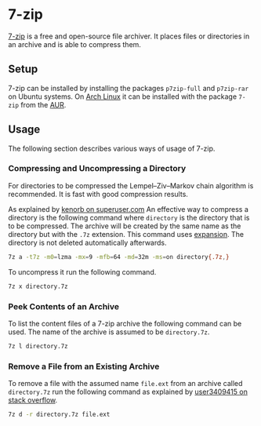 # 7-zip

[7-zip](https://7-zip.org/) is a free and open-source file archiver.
It places files or directories in an archive and is able to compress them.

## Setup

7-zip can be installed by installing the packages `p7zip-full` and `p7zip-rar` on Ubuntu systems.
On [Arch Linux](/wiki/linux/arch-linux.md) it can be installed with the package `7-zip`
from the [AUR](/wiki/linux/package_manager.md#arch-linux-pacman-and-yay).

## Usage

The following section describes various ways of usage of 7-zip.

### Compressing and Uncompressing a Directory

For directories to be compressed the Lempel–Ziv–Markov chain algorithm is recommended.
It is fast with good compression results.

As explained by
[kenorb on superuser.com](https://superuser.com/questions/281573/what-are-the-best-options-to-use-when-compressing-files-using-7-zip)
An effective way to compress a directory is the following command where `directory` is the directory
that is to be compressed.
The archive will be created by the same name as the directory but with the `.7z` extension.
This command uses [expansion](/wiki/linux/shell.md#expansion).
The directory is not deleted automatically afterwards.

```sh
7z a -t7z -m0=lzma -mx=9 -mfb=64 -md=32m -ms=on directory{.7z,}
```

To uncompress it run the following command.

```sh
7z x directory.7z
```

### Peek Contents of an Archive

To list the content files of a 7-zip archive the following command can be used.
The name of the archive is assumed to be `directory.7z`.

```sh
7z l directory.7z
```

### Remove a File from an Existing Archive

To remove a file with the assumed name `file.ext` from an archive called `directory.7z` run the
following command as explained by
[user3409415 on stack overflow](https://stackoverflow.com/questions/22344587/how-to-delete-a-file-from-multiple-zip-archives-using-7-zip).

```sh
7z d -r directory.7z file.ext
```
